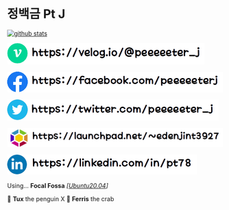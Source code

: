 # 정백금 Pt J

[![github stats](https://github-readme-stats.vercel.app/api?username=neont21&show_icons=true&title_color=dd4814&icon_color=dd4814&bg_color=772953&text_color=ffffff)](https://github.com/anuraghazra/github-readme-stats)

[![velog:@peeeeeter_j](image/link_velog.png)](https://velog.io/@peeeeeter_j)

[![facebook:@peeeeeterj](image/link_facebook.png)](https://facebook.com/peeeeeterj)

[![twitter:@peeeeeter_j](image/link_twitter.png)](https://twitter.com/peeeeeter_j)

[![launchpad:@edenjint3927](image/link_launchpad.png)](https://launchpad.net/~edenjint3927)

[![linkedin:@pt78](image/link_linkedin.png)](https://linkedin.com/in/pt78)


Using... **Focal Fossa** *[[Ubuntu20.04](https://launchpad.net/ubuntu)]*

🐧 **Tux** the penguin X 🦀 **Ferris** the crab
